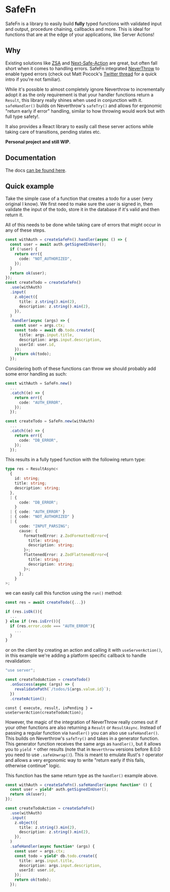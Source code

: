 # SafeFn

SafeFn is a library to easily build **fully** typed functions with validated input and output, procedure chaining, callbacks and more. This is ideal for functions that are at the edge of your applications, like Server Actions!

## Why

Existing solutions like [ZSA](https://github.com/IdoPesok/zsa) and [Next-Safe-Action](https://github.com/TheEdoRan/next-safe-action) are great, but often fall short when it comes to handling errors. SafeFn integrated [NeverThrow](https://github.com/supermacro/neverthrow) to enable typed errors (check out Matt Pocock's [Twitter thread](https://x.com/mattpocockuk/status/1825552684994457946) for a quick intro if you're not familiar).

While it's possible to almost completely ignore Neverthrow to incrementally adopt it as the only requirement is that your handler functions return a `Result`, this library really shines when used in conjunction with it. `safeHandler()` builds on Neverthrow's `safeTry()` and allows for ergonomic "return early if error" handling, similar to how throwing would work but with full type safety!.

It also provides a React library to easily call these server actions while taking care of transitions, pending states etc.

**Personal project and still WIP.**

## Documentation

The docs [can be found here](https://safe-fn.dev).

## Quick example

Take the simple case of a function that creates a todo for a user (very original I know).
We first need to make sure the user is signed in, then validate the input of the todo, store it in the database if it's valid and then return it.

All of this needs to be done while taking care of errors that might occur in any of these steps.

```ts
const withAuth = createSafeFn().handler(async () => {
  const user = await auth.getSignedInUser();
  if (!user) {
    return err({
      code: "NOT_AUTHORIZED",
    });
  }
  return ok(user);
});
const createTodo = createSafeFn()
  .use(withAuth)
  .input(
    z.object({
      title: z.string().min(2),
      description: z.string().min(2),
    }),
  )
  .handler(async (args) => {
    const user = args.ctx;
    const todo = await db.todo.create({
      title: args.input.title,
      description: args.input.description,
      userId: user.id,
    });
    return ok(todo);
  });
```

Considering both of these functions can throw we should probably add some error handling as such:

```ts
const withAuth = SafeFn.new()
  ...
  .catch((e) => {
    return err({
      code: "AUTH_ERROR",
    });
  });

const createTodo = SafeFn.new(withAuth)
  ...
  .catch((e) => {
    return err({
      code: "DB_ERROR",
    });
  });
```

This results in a fully typed function with the following return type:

```ts
type res = ResultAsync<
  {
    id: string;
    title: string;
    description: string;
  },
  | {
      code: "DB_ERROR";
    }
  | { code: "AUTH_ERROR" }
  | { code: "NOT_AUTHORIZED" }
  | {
      code: "INPUT_PARSING";
      cause: {
        formattedError: z.ZodFormattedError<{
          title: string;
          description: string;
        }>;
        flattenedError: z.ZodFlattenedError<{
          title: string;
          description: string;
        }>;
      };
    }
>;
```

we can easily call this function using the `run()` method:

```ts
const res = await createTodo({...})

if (res.isOk()){
  ...
} else if (res.isErr()){
  if (res.error.code === "AUTH_ERROR"){
    ...
  }
}
```

or on the client by creating an action and calling it with `useServerAction()`, in this example we're adding a platform specific callback to handle revalidation:

```ts title="server/... .ts"
"use server";

const createTodoAction = createTodo()
  .onSuccess(async (args) => {
    revalidatePath(`/todos/${args.value.id}`);
  })
  .createAction();
```

```tsx title="client/... .tsx"
const { execute, result, isPending } = useServerAction(createTodoAction);
```

However, the magic of the integration of NeverThrow really comes out if your other functions are also returning a `Result` or `ResultAsync`. Instead of passing a regular function via `handler()` you can also use `safeHandler()`.
This builds on Neverthrow's `safeTry()` and takes in a generator function. This generator function receives the same args as `handler()`, but it allows you to `yield *` other results (note that in `Neverthrow` versions before 8.0.0 you need to use `.safeUnwrap()`).
This is meant to emulate Rust's `?` operator and allows a very ergonomic way to write "return early if this fails, otherwise continue" logic.

This function has the same return type as the `handler()` example above.

```ts
const withAuth = createSafeFn().safeHandler(async function* () {
  const user = yield* auth.getSignedInUser();
  return ok(user);
});

const createTodoAction = createSafeFn()
  .use(withAuth)
  .input(
    z.object({
      title: z.string().min(2),
      description: z.string().min(2),
    }),
  )
  .safeHandler(async function* (args) {
    const user = args.ctx;
    const todo = yield* db.todo.create({
      title: args.input.title,
      description: args.input.description,
      userId: user.id,
    });
    return ok(todo);
  });
```
